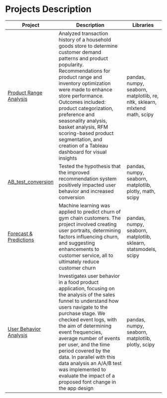 # Projects Description

| Project | Description | Libraries |
| ------- | ----------- | --------- |
| [Product Range Analysis](https://github.com/MishaRimer/Product_Range_Analysis/blob/main/Project_Product_Range.ipynb) | Analyzed transaction history of a household goods store to determine customer demand patterns and product popularity. Recommendations for product range and inventory optimization were made to enhance store performance. Outcomes included: product categorization, preference and seasonality analysis, basket analysis, RFM scoring-based product segmentation, and creation of a Tableau dashboard for visual insights | pandas, numpy, seaborn, matplotlib, re, nltk, sklearn, mlxtend math, scipy | 
| [AB_test_conversion](https://github.com/MishaRimer/Python_Data_Analysis_Projects/blob/main/Project_AB_test.ipynb) | Tested the hypothesis that the improved recommendation system positively impacted user behavior and increased conversion | pandas, numpy, seaborn, matplotlib, plotly, math, scipy |
| [Forecast & Predictions](https://github.com/MishaRimer/Python_Data_Analysis_Projects/blob/main/Forecasts%20%26%20Predictions_Gym%20Chain.ipynb) | Machine learning was applied to predict churn of gym chain customers. The project involved creating user portraits, determining factors influencing churn, and suggesting enhancements to customer service, all to ultimately reduce customer churn | pandas, numpy, seaborn, matplotlib, sklearn, statsmodels, scipy |
| [User Behavior Analysis](https://github.com/MishaRimer/Python_Data_Analysis_Projects/blob/main/User_behavior_food_app.ipynb) | Investigateג user behavior in a food product application, focusing on the analysis of the sales funnel to understand how users navigate to the purchase stage. We checked event logs, with the aim of determining event frequencies, average number of events per user, and the time period covered by the data. In parallel with this data analysis an A/A/B test was implemented to evaluate the impact of a proposed font change in the app design | pandas, numpy, seaborn, matplotlib, plotly, scipy |
